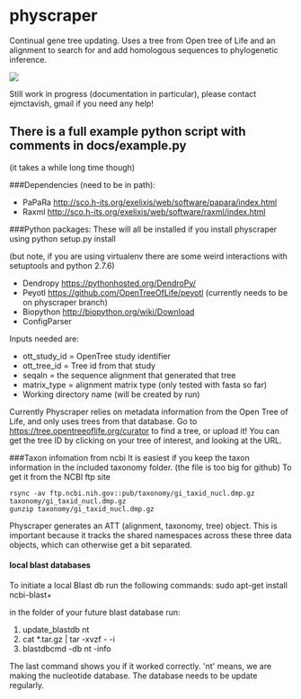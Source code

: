 # physcraper
Continual gene tree updating. 
Uses a tree from Open tree of Life and an alignment to search for and add homologous sequences to phylogenetic inference. 

![](https://cdn.rawgit.com/snacktavish/physcraper/master/docs/physcraper.svg)

Still work in progress (documentation in particular), please contact ejmctavish, gmail if you need any help!
## There is a full example python script with comments in docs/example.py 
(it takes a while long time though)

###Dependencies (need to be in path): 
- PaPaRa http://sco.h-its.org/exelixis/web/software/papara/index.html 
- Raxml http://sco.h-its.org/exelixis/web/software/raxml/index.html 

###Python packages: 
These will all be installed if you install physcraper using 
    python setup.py install

(but note, if you are using virtualenv there are some weird interactions with setuptools and python 2.7.6)

- Dendropy https://pythonhosted.org/DendroPy/ 
- Peyotl https://github.com/OpenTreeOfLife/peyotl (currently needs to be on physcraper branch)
- Biopython http://biopython.org/wiki/Download
- ConfigParser 

Inputs needed are:
- ott_study_id =  OpenTree study identifier  
- ott_tree_id  = Tree id from that study  
- seqaln = the sequence alignment that generated that tree  
- matrix_type = alignment matrix type (only tested with fasta so far)
- Working directory name (will be created by run)

Currently Physcraper relies on metadata information from the Open Tree of Life,
and only uses trees from that database.
Go to https://tree.opentreeoflife.org/curator to find a tree, or upload it!
You can get the tree ID by clicking on your tree of interest, and looking at the URL.

###Taxon infomation from ncbi
It is easiest if you keep the taxon information in the included taxonomy folder. (the file is too big for github)
To get it from the NCBI ftp site

    rsync -av ftp.ncbi.nih.gov::pub/taxonomy/gi_taxid_nucl.dmp.gz taxonomy/gi_taxid_nucl.dmp.gz  
    gunzip taxonomy/gi_taxid_nucl.dmp.gz




Physcraper generates an ATT (alignment, taxonomy, tree) object.
This is important because it tracks the shared namespaces across these three data objects, which can otherwise get a bit separated.


#### local blast databases
To initiate a local Blast db run the following commands:
sudo apt-get install ncbi-blast+

in the folder of your future blast database run:
1. update_blastdb nt
2. cat *.tar.gz | tar -xvzf - -i
3. blastdbcmd -db nt -info

The last command shows you if it worked correctly. 'nt' means, we are making the nucleotide database.
The database needs to be update regularly.





